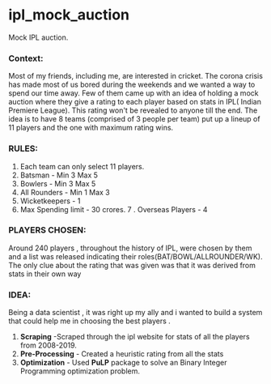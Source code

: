 # ipl_mock_auction
Mock IPL auction.

### Context:
Most of my friends, including me, are interested in cricket. The corona crisis has made most of us bored during the weekends and we wanted a way to spend our time away. Few of them came up with an idea of holding a mock auction where they give a rating to each player based on stats in IPL( Indian Premiere League). This rating won't be revealed to anyone till the end. The idea is to have 8 teams (comprised of 3 people per team) put up a lineup of 11 players and the one with maximum rating wins.

### RULES:
1. Each team can only select 11 players.
2. Batsman - Min 3 Max 5
3. Bowlers - Min 3 Max 5
4. All Rounders - Min 1 Max 3
5. Wicketkeepers - 1
6. Max Spending limit - 30 crores.
7 . Overseas Players - 4

### PLAYERS CHOSEN:
Around 240 players , throughout the history of IPL, were chosen by them and a list was released indicating their roles(BAT/BOWL/ALLROUNDER/WK). The only clue about the rating that was given was that it was derived from stats in their own way

### IDEA:
Being a data scientist , it was right up my ally and i wanted to build a system that could help me in choosing the best players . 
1. **Scraping** -Scraped through the ipl website for stats of all the players from 2008-2019.
2. **Pre-Processing** - Created a heuristic rating from all the stats
3. **Optimization** -  Used **PuLP** package to solve an Binary Integer Programming optimization problem.
